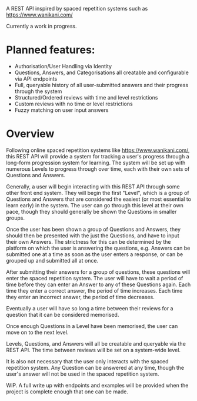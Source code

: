 A REST API inspired by spaced repetition systems such as https://www.wanikani.com/

Currently a work in progress.

# Planned features:
- Authorisation/User Handling via Identity
- Questions, Answers, and Categorisations all creatable and configurable via API endpoints
- Full, queryable history of all user-submitted answers and their progress through the system
- Structured/Ordered reviews with time and level restrictions
- Custom reviews with no time or level restrictions
- Fuzzy matching on user input answers

# Overview

Following online spaced repetition systems like https://www.wanikani.com/, this REST API will provide a system for tracking a user's progress through a long-form progression system for learning. The system will be set up with numerous Levels to progress through over time, each with their own sets of Questions and Answers.

Generally, a user will begin interacting with this REST API through some other front end system. They will begin the first "Level", which is a group of Questions and Answers that are considered the easiest (or most essential to learn early) in the system. The user can go through this level at their own pace, though they should generally be shown the Questions in smaller groups.

Once the user has been shown a group of Questions and Answers, they should then be presented with the just the Questions, and have to input their own Answers. The strictness for this can be determined by the platform on which the user is answering the questions, e.g. Answers can be submitted one at a time as soon as the user enters a response, or can be grouped up and submitted all at once.

After submitting their answers for a group of questions, these questions will enter the spaced repetition system. The user will have to wait a period of time before they can enter an Answer to any of these Questions again. Each time they enter a correct answer, the period of time increases. Each time they enter an incorrect answer, the period of time decreases.

Eventually a user will have so long a time between their reviews for a question that it can be considered memorised.

Once enough Questions in a Level have been memorised, the user can move on to the next level.

Levels, Questions, and Answers will all be creatable and queryable via the REST API. The time between reviews will be set on a system-wide level.

It is also not necessary that the user only interacts with the spaced repetition system. Any Question can be answered at any time, though the user's answer will not be used in the spaced repetition system.



WIP. A full write up with endpoints and examples will be provided when the project is complete enough that one can be made.


